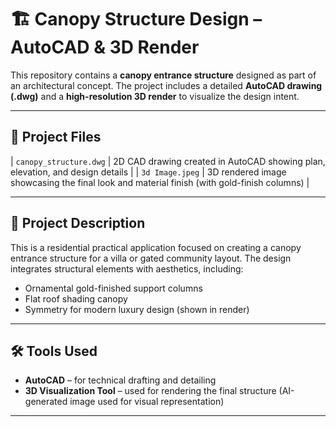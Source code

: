 
# 🏗️ Canopy Structure Design – AutoCAD & 3D Render

This repository contains a **canopy entrance structure** designed as part of an architectural concept. The project includes a detailed **AutoCAD drawing (.dwg)** and a **high-resolution 3D render** to visualize the design intent.

---

## 📂 Project Files

| `canopy_structure.dwg` | 2D CAD drawing created in AutoCAD showing plan, elevation, and design details |
| `3d Image.jpeg` | 3D rendered image showcasing the final look and material finish (with gold-finish columns) |

---

## 🧱 Project Description

This is a residential practical application focused on creating a canopy entrance structure for a villa or gated community layout. The design integrates structural elements with aesthetics, including:

- Ornamental gold-finished support columns  
- Flat roof shading canopy  
- Symmetry for modern luxury design (shown in render)

---

## 🛠️ Tools Used
- **AutoCAD** – for technical drafting and detailing
- **3D Visualization Tool** – used for rendering the final structure (AI-generated image used for visual representation)

---

